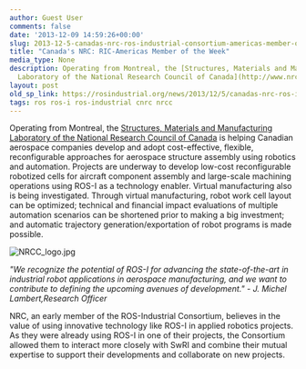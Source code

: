```yaml
---
author: Guest User
comments: false
date: '2013-12-09 14:59:26+00:00'
slug: 2013-12-5-canadas-nrc-ros-industrial-consortium-americas-member-of-the-week
title: "Canada's NRC: RIC-Americas Member of the Week"
media_type: None
description: Operating from Montreal, the [Structures, Materials and Manufacturing
  Laboratory of the National Research Council of Canada](http://www.nrc- ...
layout: post
old_sp_link: https://rosindustrial.org/news/2013/12/5/canadas-nrc-ros-industrial-consortium-americas-member-of-the-week
tags: ros ros-i ros-industrial cnrc nrcc
---
```


Operating from Montreal, the [Structures, Materials and Manufacturing Laboratory of the National Research Council of Canada](http://www.nrc-cnrc.gc.ca/eng/rd/aerospace/index.html) is helping Canadian aerospace companies develop and adopt cost-effective, flexible, reconfigurable approaches for aerospace structure assembly using robotics and automation. Projects are underway to develop low-cost reconfigurable robotized cells for aircraft component assembly and large-scale machining operations using ROS-I as a technology enabler. Virtual manufacturing also is being investigated. Through virtual manufacturing, robot work cell layout can be optimized; technical and financial impact evaluations of multiple automation scenarios can be shortened prior to making a big investment; and automatic trajectory generation/exportation of robot programs is made possible.

![NRCC_logo.jpg](https://images.squarespace-cdn.com/content/v1/51df34b1e4b08840dcfd2841/1386281468079-LI8O2OX96K9K3DP9Y6MF/NRCC_logo.jpg)

*"We recognize the potential of ROS-I for advancing the state-of-the-art in industrial robot applications in aerospace manufacturing, and we want to contribute to defining the upcoming avenues of development." - J. Michel Lambert,Research Officer*

NRC, an early member of the ROS-Industrial Consortium, believes in the value of using innovative technology like ROS-I in applied robotics projects. As they were already using ROS-I in one of their projects, the Consortium allowed them to interact more closely with SwRI and combine their mutual expertise to support their developments and collaborate on new projects.


